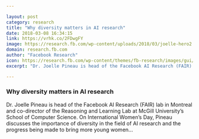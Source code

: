 ```yaml
---

layout: post
category: research
title: "Why diversity matters in AI research"
date: 2018-03-08 16:34:15
link: https://vrhk.co/2FDwgFY
image: https://research.fb.com/wp-content/uploads/2018/03/joelle-hero2.jpg
domain: research.fb.com
author: "Facebook Research"
icon: https://research.fb.com/wp-content/themes/fb-research/images/gui/facebook.ico
excerpt: "Dr. Joelle Pineau is head of the Facebook AI Research (FAIR) lab in Montreal and co-director of the Reasoning and Learning Lab at McGill University’s School of Computer Science. On International Women’s Day, Pineau discusses the importance of diversity in the field of AI research and the progress being made to bring more young women…"

---
```


### Why diversity matters in AI research

Dr. Joelle Pineau is head of the Facebook AI Research (FAIR) lab in Montreal and co-director of the Reasoning and Learning Lab at McGill University’s School of Computer Science. On International Women’s Day, Pineau discusses the importance of diversity in the field of AI research and the progress being made to bring more young women…